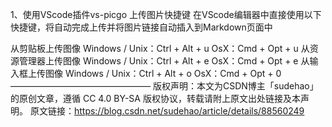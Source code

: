 1、使用VScode插件vs-picgo
上传图片快捷键
在VScode编辑器中直接使用以下快捷键，将自动完成上传并将图片链接自动插入到Markdown页面中

从剪贴板上传图像
Windows / Unix：Ctrl + Alt + u
OsX：Cmd + Opt + u
从资源管理器上传图像
Windows / Unix：Ctrl + Alt + e
OsX：Cmd + Opt + e
从输入框上传图像
Windows / Unix：Ctrl + Alt + o
OsX：Cmd + Opt + 0
————————————————
版权声明：本文为CSDN博主「sudehao」的原创文章，遵循 CC 4.0 BY-SA 版权协议，转载请附上原文出处链接及本声明。
原文链接：https://blog.csdn.net/sudehao/article/details/88560249
